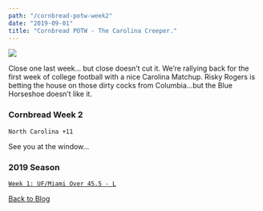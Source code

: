 ```yaml
---
path: "/cornbread-potw-week2"
date: "2019-09-01"
title: "Cornbread POTW - The Carolina Creeper."
---
```

![](https://res.cloudinary.com/hksqkdlah/image/upload/c_fill,dpr_auto,f_auto,fl_lossy,q_auto,w_auto/30972_sfs-fresh-corn-cornbread-clr-11)

Close one last week... but close doesn’t cut it. We’re rallying back for the first week of college football with a nice Carolina Matchup. Risky Rogers is betting the house on those dirty cocks from Columbia...but the Blue Horseshoe doesn’t like it.

### Cornbread Week 2

`North Carolina +11`

See you at the window...

### 2019 Season

[`Week 1: UF/Miami Over 45.5 - L`](/cornbread-potw-week1)

[Back to Blog](/blog)
